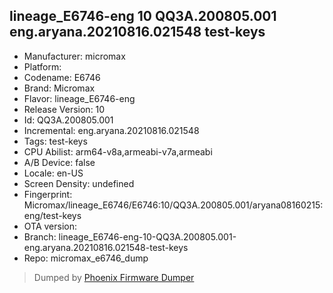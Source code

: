 ## lineage_E6746-eng 10 QQ3A.200805.001 eng.aryana.20210816.021548 test-keys
- Manufacturer: micromax
- Platform: 
- Codename: E6746
- Brand: Micromax
- Flavor: lineage_E6746-eng
- Release Version: 10
- Id: QQ3A.200805.001
- Incremental: eng.aryana.20210816.021548
- Tags: test-keys
- CPU Abilist: arm64-v8a,armeabi-v7a,armeabi
- A/B Device: false
- Locale: en-US
- Screen Density: undefined
- Fingerprint: Micromax/lineage_E6746/E6746:10/QQ3A.200805.001/aryana08160215:eng/test-keys
- OTA version: 
- Branch: lineage_E6746-eng-10-QQ3A.200805.001-eng.aryana.20210816.021548-test-keys
- Repo: micromax_e6746_dump


>Dumped by [Phoenix Firmware Dumper](https://github.com/DroidDumps/phoenix_firmware_dumper)
